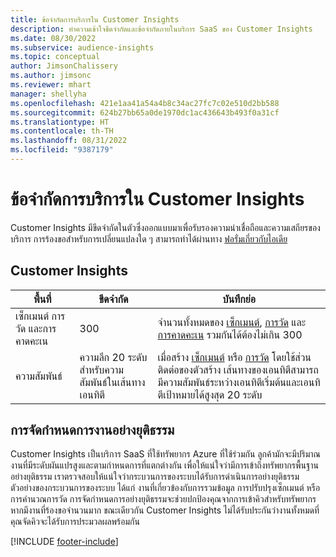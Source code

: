 ```yaml
---
title: ข้อจำกัดการบริการใน Customer Insights
description: ทำความเข้าใจขีดจำกัดและข้อจำกัดภายในบริการ SaaS ของ Customer Insights
ms.date: 08/30/2022
ms.subservice: audience-insights
ms.topic: conceptual
author: JimsonChalissery
ms.author: jimsonc
ms.reviewer: mhart
manager: shellyha
ms.openlocfilehash: 421e1aa41a54a4b8c34ac27fc7c02e510d2bb588
ms.sourcegitcommit: 624b27bb65a0de1970dc1ac436643b493f0a31cf
ms.translationtype: HT
ms.contentlocale: th-TH
ms.lasthandoff: 08/31/2022
ms.locfileid: "9387179"
---
```

# <a name="service-limits-in-customer-insights"></a>ข้อจำกัดการบริการใน Customer Insights

 Customer Insights มีขีดจำกัดในตัวซึ่งออกแบบมาเพื่อรับรองความน่าเชื่อถือและความเสถียรของบริการ การร้องขอสำหรับการเปลี่ยนแปลงใด ๆ สามารถทำได้ผ่านทาง [ฟอรั่มเกี่ยวกับไอเดีย](https://go.microsoft.com/fwlink/?linkid=2074172)

## <a name="customer-insights"></a>Customer Insights

| พื้นที่  | ขีดจำกัด  | บันทึกย่อ |
|-------------|---------------------------------------------------------------------|---------------------------------------------------------------------|
| เซ็กเมนต์ การวัด และการคาดคะเน | 300  | จำนวนทั้งหมดของ [เซ็กเมนต์](segments.md), [การวัด](measures.md) และ [การคาดคะเน](predictions.md) รวมกันได้ต้องไม่เกิน 300  |
| ความสัมพันธ์ | ความลึก 20 ระดับสำหรับความสัมพันธ์ในเส้นทางเอนทิตี | เมื่อสร้าง [เซ็กเมนต์](segments.md) หรือ [การวัด](measures.md) โดยใช้ส่วนติดต่อของตัวสร้าง เส้นทางของเอนทิตีสามารถมีความสัมพันธ์ระหว่างเอนทิตีเริ่มต้นและเอนทิตีเป้าหมายได้สูงสุด 20 ระดับ  |

## <a name="fair-scheduling-of-jobs"></a>การจัดกำหนดการงานอย่างยุติธรรม

Customer Insights เป็นบริการ SaaS ที่ใช้ทรัพยากร Azure ที่ใช้ร่วมกัน ลูกค้ามักจะมีปริมาณงานที่มีระดับผันแปรสูงและตามกำหนดการที่แตกต่างกัน เพื่อให้แน่ใจว่ามีการเข้าถึงทรัพยากรพื้นฐานอย่างยุติธรรม เราตรวจสอบให้แน่ใจว่ากระบวนการของระบบได้รับการดำเนินการอย่างยุติธรรม ตัวอย่างของกระบวนการของระบบ ได้แก่ งานที่เกี่ยวข้องกับการรวมข้อมูล การปรับปรุงเซ็กเมนต์ หรือการคำนวณการวัด การจัดกำหนดการอย่างยุติธรรมจะช่วยปกป้องคุณจากการเข้าคิวสำหรับทรัพยากรหากมีงานที่ร้องขอจำนวนมาก ขณะเดียวกัน Customer Insights ไม่ได้รับประกันว่างานทั้งหมดที่คุณจัดคิวจะได้รับการประมวลผลพร้อมกัน

[!INCLUDE [footer-include](includes/footer-banner.md)]
